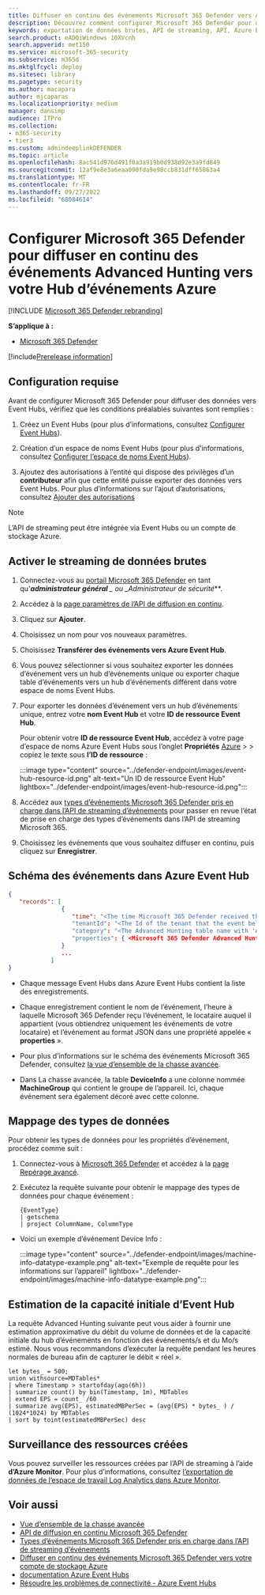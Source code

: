 ```yaml
---
title: Diffuser en continu des événements Microsoft 365 Defender vers Azure Event Hubs
description: Découvrez comment configurer Microsoft 365 Defender pour diffuser en continu des événements Advanced Hunting vers vos Event Hubs.
keywords: exportation de données brutes, API de streaming, API, Azure Event Hubs, stockage Azure, compte de stockage, repérage avancé, partage de données brutes
search.product: eADQiWindows 10XVcnh
search.appverid: met150
ms.service: microsoft-365-security
ms.subservice: m365d
ms.mktglfcycl: deploy
ms.sitesec: library
ms.pagetype: security
ms.author: macapara
author: mjcaparas
ms.localizationpriority: medium
manager: dansimp
audience: ITPro
ms.collection:
- m365-security
- tier3
ms.custom: admindeeplinkDEFENDER
ms.topic: article
ms.openlocfilehash: 8ac541d976d491f0a3a919b0d938d92e3a9fd849
ms.sourcegitcommit: 12af9e8e3a6eaa090fda9e98ccb831dff65863a4
ms.translationtype: MT
ms.contentlocale: fr-FR
ms.lasthandoff: 09/27/2022
ms.locfileid: "68084614"
---
```

# <a name="configure-microsoft-365-defender-to-stream-advanced-hunting-events-to-your-azure-event-hub"></a>Configurer Microsoft 365 Defender pour diffuser en continu des événements Advanced Hunting vers votre Hub d’événements Azure

[!INCLUDE [Microsoft 365 Defender rebranding](../../includes/microsoft-defender.md)]

**S’applique à :**
- [Microsoft 365 Defender](https://go.microsoft.com/fwlink/?linkid=2118804)

[!include[Prerelease information](../../includes/prerelease.md)]

## <a name="prerequisites"></a>Configuration requise

Avant de configurer Microsoft 365 Defender pour diffuser des données vers Event Hubs, vérifiez que les conditions préalables suivantes sont remplies :

1. Créez un Event Hubs (pour plus d’informations, consultez [Configurer Event Hubs](configure-event-hub.md#set-up-event-hubs)).

2. Création d’un espace de noms Event Hubs (pour plus d’informations, consultez [Configurer l’espace de noms Event Hubs](configure-event-hub.md#set-up-event-hubs-namespace)).

3. Ajoutez des autorisations à l’entité qui dispose des privilèges d’un **contributeur** afin que cette entité puisse exporter des données vers Event Hubs. Pour plus d’informations sur l’ajout d’autorisations, consultez [Ajouter des autorisations](configure-event-hub.md#add-permissions)

> [!NOTE]
> L’API de streaming peut être intégrée via Event Hubs ou un compte de stockage Azure.

## <a name="enable-raw-data-streaming"></a>Activer le streaming de données brutes

1. Connectez-vous au <a href="https://go.microsoft.com/fwlink/p/?linkid=2077139" target="_blank">portail Microsoft 365 Defender</a> en tant qu'***administrateur général** _ ou _*_Administrateur de sécurité_**.

2. Accédez à la [page paramètres de l’API de diffusion en continu](https://security.microsoft.com/settings/mtp_settings/raw_data_export).

3. Cliquez sur **Ajouter**.

4. Choisissez un nom pour vos nouveaux paramètres.

5. Choisissez **Transférer des événements vers Azure Event Hub**.

6. Vous pouvez sélectionner si vous souhaitez exporter les données d’événement vers un hub d’événements unique ou exporter chaque table d’événements vers un hub d’événements différent dans votre espace de noms Event Hubs.

7. Pour exporter les données d’événement vers un hub d’événements unique, entrez votre **nom Event Hub** et votre **ID de ressource Event Hub**.

   Pour obtenir votre **ID de ressource Event Hub**, accédez à votre page d’espace de noms Azure Event Hubs sous l’onglet **Propriétés** [Azure](https://ms.portal.azure.com/) >  > copiez le texte sous **l’ID de ressource** :

   :::image type="content" source="../defender-endpoint/images/event-hub-resource-id.png" alt-text="Un ID de ressource Event Hub" lightbox="../defender-endpoint/images/event-hub-resource-id.png":::

8. Accédez aux [types d’événements Microsoft 365 Defender pris en charge dans l’API de streaming d’événements](supported-event-types.md) pour passer en revue l’état de prise en charge des types d’événements dans l’API de streaming Microsoft 365.

9. Choisissez les événements que vous souhaitez diffuser en continu, puis cliquez sur **Enregistrer**.

## <a name="the-schema-of-the-events-in-azure-event-hub"></a>Schéma des événements dans Azure Event Hub

```JSON
{
   "records": [
               {
                  "time": "<The time Microsoft 365 Defender received the event>"
                  "tenantId": "<The Id of the tenant that the event belongs to>"
                  "category": "<The Advanced Hunting table name with 'AdvancedHunting-' prefix>"
                  "properties": { <Microsoft 365 Defender Advanced Hunting event as Json> }
               }
               ...
            ]
}
```

- Chaque message Event Hubs dans Azure Event Hubs contient la liste des enregistrements.

- Chaque enregistrement contient le nom de l’événement, l’heure à laquelle Microsoft 365 Defender reçu l’événement, le locataire auquel il appartient (vous obtiendrez uniquement les événements de votre locataire) et l’événement au format JSON dans une propriété appelée « **properties** ».

- Pour plus d’informations sur le schéma des événements Microsoft 365 Defender, consultez [la vue d’ensemble de la chasse avancée](advanced-hunting-overview.md).

- Dans La chasse avancée, la table **DeviceInfo** a une colonne nommée **MachineGroup** qui contient le groupe de l’appareil. Ici, chaque événement sera également décoré avec cette colonne.

## <a name="data-types-mapping"></a>Mappage des types de données

Pour obtenir les types de données pour les propriétés d’événement, procédez comme suit :

1. Connectez-vous à <a href="https://go.microsoft.com/fwlink/p/?linkid=2077139" target="_blank">Microsoft 365 Defender</a> et accédez à la [page Repérage avancé](https://security.microsoft.com/hunting-package).

2. Exécutez la requête suivante pour obtenir le mappage des types de données pour chaque événement :

   ```kusto
   {EventType}
   | getschema
   | project ColumnName, ColumnType
   ```

- Voici un exemple d’événement Device Info :

  :::image type="content" source="../defender-endpoint/images/machine-info-datatype-example.png" alt-text="Exemple de requête pour les informations sur l’appareil" lightbox="../defender-endpoint/images/machine-info-datatype-example.png":::

## <a name="estimating-initial-event-hub-capacity"></a>Estimation de la capacité initiale d’Event Hub
La requête Advanced Hunting suivante peut vous aider à fournir une estimation approximative du débit du volume de données et de la capacité initiale du hub d’événements en fonction des événements/s et du Mo/s estimé. Nous vous recommandons d’exécuter la requête pendant les heures normales de bureau afin de capturer le débit « réel ».
 
```kusto 
let bytes_ = 500;
union withsource=MDTables*
| where Timestamp > startofday(ago(6h))
| summarize count() by bin(Timestamp, 1m), MDTables
| extend EPS = count_ /60
| summarize avg(EPS), estimatedMBPerSec = (avg(EPS) * bytes_ ) / (1024*1024) by MDTables
| sort by toint(estimatedMBPerSec) desc
```

## <a name="monitoring-created-resources"></a>Surveillance des ressources créées

Vous pouvez surveiller les ressources créées par l’API de streaming à l’aide **d’Azure Monitor**. Pour plus d’informations, consultez [l’exportation de données de l’espace de travail Log Analytics dans Azure Monitor](/azure/azure-monitor/logs/logs-data-export). 

## <a name="related-topics"></a>Voir aussi

- [Vue d’ensemble de la chasse avancée](advanced-hunting-overview.md)
- [API de diffusion en continu Microsoft 365 Defender](streaming-api.md)
- [Types d’événements Microsoft 365 Defender pris en charge dans l’API de streaming d’événements](supported-event-types.md)
- [Diffuser en continu des événements Microsoft 365 Defender vers votre compte de stockage Azure](streaming-api-storage.md)
- [documentation Azure Event Hubs](/azure/event-hubs/)
- [Résoudre les problèmes de connectivité - Azure Event Hubs](/azure/event-hubs/troubleshooting-guide)
